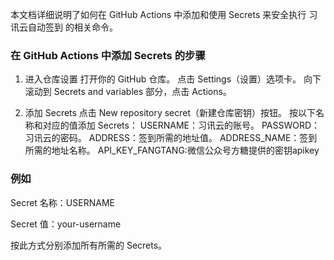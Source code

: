 本文档详细说明了如何在 GitHub Actions 中添加和使用 Secrets 来安全执行 习讯云自动签到 的相关命令。

### 在 GitHub Actions 中添加 Secrets 的步骤

1. 进入仓库设置
   打开你的 GitHub 仓库。
   点击 Settings（设置）选项卡。
   向下滚动到 Secrets and variables 部分，点击 Actions。

2. 添加 Secrets
   点击 New repository secret（新建仓库密钥）按钮。
   按以下名称和对应的值添加 Secrets：
   USERNAME：习讯云的账号。
   PASSWORD：习讯云的密码。
   ADDRESS：签到所需的地址值。
   ADDRESS_NAME：签到所需的地址名称。
   API_KEY_FANGTANG:微信公众号方糖提供的密钥apikey
### 例如

Secret 名称：USERNAME

Secret 值：your-username

按此方式分别添加所有所需的 Secrets。